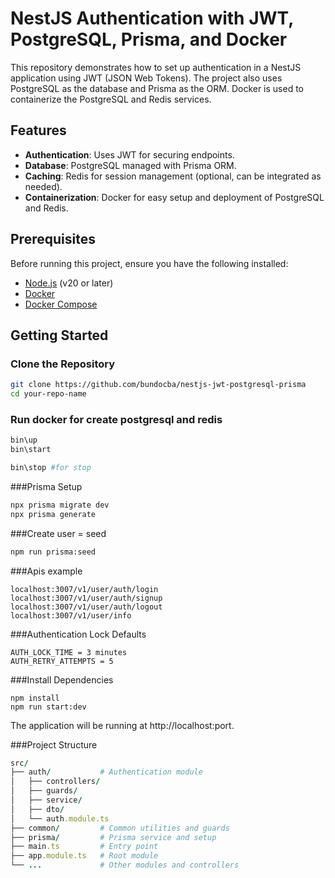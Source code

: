 # NestJS Authentication with JWT, PostgreSQL, Prisma, and Docker

This repository demonstrates how to set up authentication in a NestJS application using JWT (JSON Web Tokens). The project also uses PostgreSQL as the database and Prisma as the ORM. Docker is used to containerize the PostgreSQL and Redis services.

## Features

- **Authentication**: Uses JWT for securing endpoints.
- **Database**: PostgreSQL managed with Prisma ORM.
- **Caching**: Redis for session management (optional, can be integrated as needed).
- **Containerization**: Docker for easy setup and deployment of PostgreSQL and Redis.

## Prerequisites

Before running this project, ensure you have the following installed:

- [Node.js](https://nodejs.org/) (v20 or later)
- [Docker](https://www.docker.com/get-started)
- [Docker Compose](https://docs.docker.com/compose/install/)

## Getting Started

### Clone the Repository

```bash
git clone https://github.com/bundocba/nestjs-jwt-postgresql-prisma
cd your-repo-name
```
### Run docker for create postgresql and redis
```bash
bin\up
bin\start

bin\stop #for stop
```
###Prisma Setup
```bash
npx prisma migrate dev
npx prisma generate

```
###Create user = seed
```bash
npm run prisma:seed 
```
###Apis example
```
localhost:3007/v1/user/auth/login
localhost:3007/v1/user/auth/signup
localhost:3007/v1/user/auth/logout
localhost:3007/v1/user/info

```

###Authentication Lock Defaults
```
AUTH_LOCK_TIME = 3 minutes
AUTH_RETRY_ATTEMPTS = 5
```

###Install Dependencies
```
npm install
npm run start:dev
```
The application will be running at http://localhost:port.

###Project Structure
```ruby
src/
├── auth/           # Authentication module
│   ├── controllers/
│   ├── guards/
│   ├── service/
│   ├── dto/
│   └── auth.module.ts
├── common/         # Common utilities and guards
├── prisma/         # Prisma service and setup
├── main.ts         # Entry point
├── app.module.ts   # Root module
└── ...             # Other modules and controllers

```

